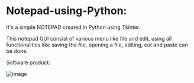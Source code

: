 # Notepad-using-Python:


It's a simple NOTEPAD created in Python using Tkinter.

This notepad GUI consist of various menu like file and edit, using all functionalities like saving the file, opening a file, editing, cut and paste can be done.

Software product:

![image](https://user-images.githubusercontent.com/38771916/125476989-a7dd9b33-cf44-4d04-8cec-d4ec85d9e6ad.png)




